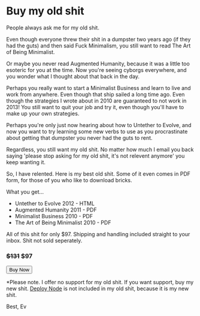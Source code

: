 Buy my old shit
===============

People always ask me for my old shit. 

Even though everyone threw their shit in a dumpster two years ago (if they had the guts) and then said Fuck Minimalism, you still want to read The Art of Being Minimalist.

Or maybe you never read Augmented Humanity, because it was a little too esoteric for you at the time. Now you're seeing cyborgs everywhere, and you wonder what I thought about that back in the day. 

Perhaps you really want to start a Minimalist Business and learn to live and work from anywhere. Even though that ship sailed a long time ago. Even though the strategies I wrote about in 2010 are guaranteed to not work in 2013! You still want to quit your job and try it, even though you'll have to make up your own strategies.

Perhaps you're only just now hearing about how to Untether to Evolve, and now you want to try learning some new verbs to use as you procrastinate about getting that dumpster you never had the guts to rent.

Regardless, you still want my old shit. No matter how much I email you back saying 'please stop asking for my old shit, it's not relevent anymore' you keep wanting it. 

So, I have relented. Here is my best old shit. Some of it even comes in PDF form, for those of you who like to download bricks.

What you get...

+ Untether to Evolve 2012 - HTML
+ Augmented Humanity 2011 - PDF
+ Minimalist Business 2010 - PDF 
+ The Art of Being Minimalist 2010 - PDF

All of this shit for only $97. Shipping and handling included straight to your inbox. Shit not sold seperately. 

### <del>$131</del> $97

<a href="http://evbogue.fetchapp.com/sell/waleeyol/ppc"><button class="button">Buy Now</button></a>

*Please note. I offer no support for my old shit. If you want support, buy my new shit. <a href="http://deployno.de">Deploy Node</a> is not included in my old shit, because it is my new shit.

Best,
Ev
